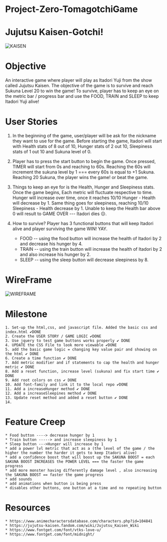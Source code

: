 # Project-Zero-TomagotchiGame


# Jujutsu Kaisen-Gotchi!

![KAISEN](https://occ-0-1723-1722.1.nflxso.net/dnm/api/v6/LmEnxtiAuzezXBjYXPuDgfZ4zZQ/AAAABenF3_UnaazjvWtxJrkgO66DOTKiMqaHO4kWi1Hs5T2HmCtjwVopytB2Vk9mdqe_IitU3BwvUSsMmxckw9BdVUtNmJQQt9e0RBqV.png?r=1e9)

# Objective
An interactive game where player will play as Itadori Yuji from the show called Jujutsu Kaisen. The objective of the game is to survive and reach Sukuna Level 20 to win the game! To survive, player has to keep an eye on the metric bar / progress bar and use the FOOD, TRAIN and SLEEP to keep Itadori Yuji alive!

# User Stories
1.  In the beginning of the game, user/player will be ask for the nickname they want to use for the game. Before starting the game, Itadori will start with Health stats of 8 out of 10, Hunger stats of 2 out 10, Sleepiness stats of 1 out 10 and Sukuna level of 0. 

2. Player has to press the start button to begin the game. Once pressed, TIMER will start from 0s and reaching to 60s. Reaching the 60s will increment the sukuna level by 1 === every 60s is equal to +1 Sukuna. Reaching 20 Sukuna, the player wins the game! or beat the game.

3. Things to keep an eye for is the Health, Hunger and Sleepiness stats. Once the game begins, Each metric will fluctuate respective to time. Hunger will increase over time, once it reaches 10/10 Hunger - Health will decrease by 1. Same thing goes for sleepiness, reaching 10/10 Sleepiness - Health decrease by 1.  Unable to keep the Health bar above 0 will result to GAME OVER --- Itadori dies 😔.

4. How to survive? Player has 3 functional buttons that will keep Itadori alive and player surviving the game WIN! YAY. 
    - FOOD -- using the food button will increase the health of Itadori by 2 and decrease his hunger by 4.
    - TRAIN -- using the train button will increase the health of Itadori by 2 and also increase his hunger by 2.
    - SLEEP -- using the sleep button will decrease sleepiness by 8. 




# WireFrame 
![WIREFRAME](https://i.imgur.com/cN9tW1w.png)

# Milestone

    1. Set-up the html,css, and javascript file. Added the basic css and index.html ✔️DONE
    2. Create the USER STORY / GAME LOGIC ✔️DONE
    3. Use jquery to test game buttons works properly ✔️ DONE
    4. UPDATE the CSS File to look more viewable ✔️DONE
    5. add the basic game logic = changing key value pair and showing on the html ✔️ DONE
    6. Create a time function ✔️ DONE
    7. Add metric modifier and if statements to cap the health and hunger metric ✔️ DONE
    8. Add a reset function, increase level (sukuna) and fix start time ✔️ DONE
    9. Add root colors on css ✔️ DONE
    10. Add font-family and link it to the local repo ✔️DONE
    11. Add a increaseHunger method ✔️ DONE
    12. Add a increaseSleepines method ✔️ DONE
    13. Update reset method and added a reset button ✔️ DONE
    14. 

# Feature Creep
    * Food button ----> decrease hunger by 1
    * Train button -----> and increase sleepiness by 1
    * Sleep button --->Hunger will increase by 1 
    * add a power lvl metric that act as a (the level of the game / the higher the number the harder it gets to keep Itadori alive)
    * add a confidence boost that will boost up the SAKUNA BOOST = each SAKUNA BOOST INCREASES the POWER LEVEL === the faster the game progress
    * add more monster having differently damage level , also increasing the SAKUNA BOOST == faster the game progress
    * add sounds
    * add animations when button is being press
    * disables other buttons, one button at a time and no repeating button

# Resources
    * https://www.animecharactersdatabase.com/characters.php?id=104841
    * https://jujutsu-kaisen.fandom.com/wiki/Jujutsu_Kaisen_Wiki
    * https://www.fontget.com/font/vtks-love-u/
    * https://www.fontget.com/font/midnight/